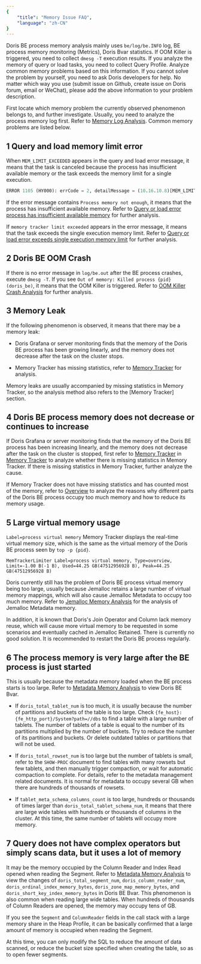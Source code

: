 ```yaml
---
{
    "title": "Memory Issue FAQ",
    "language": "zh-CN"
}
---
```


<!--
Licensed to the Apache Software Foundation (ASF) under one
or more contributor license agreements.  See the NOTICE file
distributed with this work for additional information
regarding copyright ownership.  The ASF licenses this file
to you under the Apache License, Version 2.0 (the
"License"); you may not use this file except in compliance
with the License.  You may obtain a copy of the License at

  http://www.apache.org/licenses/LICENSE-2.0

Unless required by applicable law or agreed to in writing,
software distributed under the License is distributed on an
"AS IS" BASIS, WITHOUT WARRANTIES OR CONDITIONS OF ANY
KIND, either express or implied.  See the License for the
specific language governing permissions and limitations
under the License.
-->

Doris BE process memory analysis mainly uses `be/log/be.INFO` log, BE process memory monitoring (Metrics), Doris Bvar statistics. If OOM Killer is triggered, you need to collect `dmesg -T` execution results. If you analyze the memory of query or load tasks, you need to collect Query Profile. Analyze common memory problems based on this information. If you cannot solve the problem by yourself, you need to ask Doris developers for help. No matter which way you use (submit issue on Github, create issue on Doris forum, email or WeChat), please add the above information to your problem description.

First locate which memory problem the currently observed phenomenon belongs to, and further investigate. Usually, you need to analyze the process memory log first. Refer to [Memory Log Analysis](./memory-analysis/memory-log-analysis.md). Common memory problems are listed below.

## 1 Query and load memory limit error

When `MEM_LIMIT_EXCEEDED` appears in the query and load error message, it means that the task is canceled because the process has insufficient available memory or the task exceeds the memory limit for a single execution.

```sql
ERROR 1105 (HY000): errCode = 2, detailMessage = (10.16.10.8)[MEM_LIMIT_EXCEEDED] xxxx .
```

If the error message contains `Process memory not enough`, it means that the process has insufficient available memory. Refer to [Query or load error process has insufficient available memory](./memory-analysis/query-cancelled-after-process-memory-exceeded.md) for further analysis.

If `memory tracker limit exceeded` appears in the error message, it means that the task exceeds the single execution memory limit. Refer to [Query or load error exceeds single execution memory limit](./memory-analysis/query-cancelled-after-query-memory-exceeded.md) for further analysis.

## 2 Doris BE OOM Crash

If there is no error message in `log/be.out` after the BE process crashes, execute `dmesg -T`. If you see `Out of memory: Killed process {pid} (doris_be)`, it means that the OOM Killer is triggered. Refer to [OOM Killer Crash Analysis](./memory-analysis/oom-crash-analysis.md) for further analysis.

## 3 Memory Leak

If the following phenomenon is observed, it means that there may be a memory leak:

- Doris Grafana or server monitoring finds that the memory of the Doris BE process has been growing linearly, and the memory does not decrease after the task on the cluster stops.

- Memory Tracker has missing statistics, refer to [Memory Tracker](./memory-feature/memory-tracker.md) for analysis.

Memory leaks are usually accompanied by missing statistics in Memory Tracker, so the analysis method also refers to the [Memory Tracker] section.

## 4 Doris BE process memory does not decrease or continues to increase

If Doris Grafana or server monitoring finds that the memory of the Doris BE process has been increasing linearly, and the memory does not decrease after the task on the cluster is stopped, first refer to [Memory Tracker](./memory-feature/memory-tracker.md) in [Memory Tracker](./memory-feature/memory-tracker.md) to analyze whether there is missing statistics in Memory Tracker. If there is missing statistics in Memory Tracker, further analyze the cause.

If Memory Tracker does not have missing statistics and has counted most of the memory, refer to [Overview](./overview.md) to analyze the reasons why different parts of the Doris BE process occupy too much memory and how to reduce its memory usage.

## 5 Large virtual memory usage

`Label=process virtual memory` Memory Tracker displays the real-time virtual memory size, which is the same as the virtual memory of the Doris BE process seen by `top -p {pid}`.

```
MemTrackerLimiter Label=process virtual memory, Type=overview, Limit=-1.00 B(-1 B), Used=44.25 GB(47512956928 B), Peak=44.25 GB(47512956928 B)
```

Doris currently still has the problem of Doris BE process virtual memory being too large, usually because Jemalloc retains a large number of virtual memory mappings, which will also cause Jemalloc Metadata to occupy too much memory. Refer to [Jemalloc Memory Analysis](./memory-analysis/jemalloc-memory-analysis.md) for the analysis of Jemalloc Metadata memory.

In addition, it is known that Doris's Join Operator and Column lack memory reuse, which will cause more virtual memory to be requested in some scenarios and eventually cached in Jemalloc Retained. There is currently no good solution. It is recommended to restart the Doris BE process regularly.

## 6 The process memory is very large after the BE process is just started

This is usually because the metadata memory loaded when the BE process starts is too large. Refer to [Metadata Memory Analysis](./memory-analysis/metadata-memory-analysis.md) to view Doris BE Bvar.

- If `doris_total_tablet_num` is too much, it is usually because the number of partitions and buckets of the table is too large. Check `{fe_host}:{fe_http_port}/System?path=//dbs` to find a table with a large number of tablets. The number of tablets of a table is equal to the number of its partitions multiplied by the number of buckets. Try to reduce the number of its partitions and buckets. Or delete outdated tables or partitions that will not be used.

- If `doris_total_rowset_num` is too large but the number of tablets is small, refer to the `SHOW-PROC` document to find tables with many rowsets but few tablets, and then manually trigger compaction, or wait for automatic compaction to complete. For details, refer to the metadata management related documents. It is normal for metadata to occupy several GB when there are hundreds of thousands of rowsets.

- If `tablet_meta_schema_columns_count` is too large, hundreds or thousands of times larger than `doris_total_tablet_schema_num`, it means that there are large wide tables with hundreds or thousands of columns in the cluster. At this time, the same number of tablets will occupy more memory.

## 7 Query does not have complex operators but simply scans data, but it uses a lot of memory

It may be the memory occupied by the Column Reader and Index Read opened when reading the Segment. Refer to [Metadata Memory Analysis](./memory-analysis/metadata-memory-analysis.md) to view the changes of `doris_total_segment_num`, `doris_column_reader_num`, `doris_ordinal_index_memory_bytes`, `doris_zone_map_memory_bytes`, and `doris_short_key_index_memory_bytes` in Doris BE Bvar. This phenomenon is also common when reading large wide tables. When hundreds of thousands of Column Readers are opened, the memory may occupy tens of GB.

If you see the `Segment` and `ColumnReader` fields in the call stack with a large memory share in the Heap Profile, it can be basically confirmed that a large amount of memory is occupied when reading the Segment.

At this time, you can only modify the SQL to reduce the amount of data scanned, or reduce the bucket size specified when creating the table, so as to open fewer segments.

